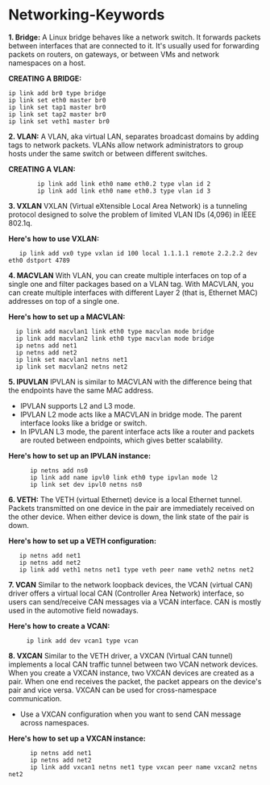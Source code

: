 # Networking-Keywords
**1. Bridge:**  A Linux bridge behaves like a network switch. It forwards packets between interfaces that are connected to it. It's usually used for forwarding packets on routers, on gateways, or between VMs and network namespaces on a host.

**CREATING A BRIDGE:**

    ip link add br0 type bridge
    ip link set eth0 master br0
    ip link set tap1 master br0
    ip link set tap2 master br0
    ip link set veth1 master br0

**2. VLAN:**  A VLAN, aka virtual LAN, separates broadcast domains by adding tags to network packets. VLANs allow network administrators to group hosts under the same switch or between different switches.

**CREATING A VLAN:**
            
            ip link add link eth0 name eth0.2 type vlan id 2
            ip link add link eth0 name eth0.3 type vlan id 3

**3. VXLAN**  VXLAN (Virtual eXtensible Local Area Network) is a tunneling protocol designed to solve the problem of limited VLAN IDs (4,096) in IEEE 802.1q.

**Here's how to use VXLAN:**

       ip link add vx0 type vxlan id 100 local 1.1.1.1 remote 2.2.2.2 dev eth0 dstport 4789

**4. MACVLAN**  With VLAN, you can create multiple interfaces on top of a single one and filter packages based on a VLAN tag. With MACVLAN, you can create multiple interfaces with different Layer 2 (that is, Ethernet MAC) addresses on top of a single one.

**Here's how to set up a MACVLAN:**

      ip link add macvlan1 link eth0 type macvlan mode bridge
      ip link add macvlan2 link eth0 type macvlan mode bridge
      ip netns add net1
      ip netns add net2
      ip link set macvlan1 netns net1
      ip link set macvlan2 netns net2

**5. IPUVLAN**  IPVLAN is similar to MACVLAN with the difference being that the endpoints have the same MAC address.
* IPVLAN supports L2 and L3 mode. 
* IPVLAN L2 mode acts like a MACVLAN in bridge mode. The parent interface looks like a bridge or switch.
* In IPVLAN L3 mode, the parent interface acts like a router and packets are routed between endpoints, which gives better scalability.

**Here's how to set up an IPVLAN instance:**
         
          ip netns add ns0
          ip link add name ipvl0 link eth0 type ipvlan mode l2
          ip link set dev ipvl0 netns ns0
  

**6. VETH:**  The VETH (virtual Ethernet) device is a local Ethernet tunnel. Packets transmitted on one device in the pair are immediately received on the other device. When either device is down, the link state of the pair is down.

**Here's how to set up a VETH configuration:**
       
       ip netns add net1
       ip netns add net2
       ip link add veth1 netns net1 type veth peer name veth2 netns net2

**7. VCAN**  Similar to the network loopback devices, the VCAN (virtual CAN) driver offers a virtual local CAN (Controller Area Network) interface, so users can send/receive CAN messages via a VCAN interface. CAN is mostly used in the automotive field nowadays.

**Here's how to create a VCAN:**

         ip link add dev vcan1 type vcan


**8. VXCAN**  Similar to the VETH driver, a VXCAN (Virtual CAN tunnel) implements a local CAN traffic tunnel between two VCAN network devices. When you create a VXCAN instance, two VXCAN devices are created as a pair. When one end receives the packet, the packet appears on the device's pair and vice versa. VXCAN can be used for cross-namespace communication.

* Use a VXCAN configuration when you want to send CAN message across namespaces.

**Here's how to set up a VXCAN instance:**
         
          ip netns add net1
          ip netns add net2
          ip link add vxcan1 netns net1 type vxcan peer name vxcan2 netns net2
